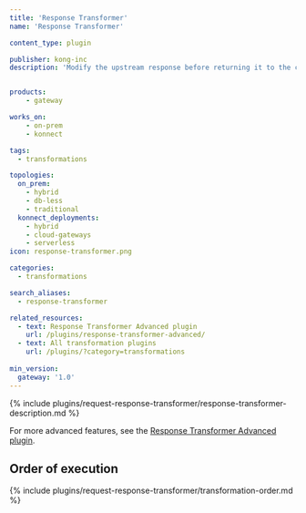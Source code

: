 ```yaml
---
title: 'Response Transformer'
name: 'Response Transformer'

content_type: plugin

publisher: kong-inc
description: 'Modify the upstream response before returning it to the client'


products:
    - gateway

works_on:
    - on-prem
    - konnect

tags: 
  - transformations

topologies:
  on_prem:
    - hybrid
    - db-less
    - traditional
  konnect_deployments:
    - hybrid
    - cloud-gateways
    - serverless
icon: response-transformer.png

categories:
  - transformations

search_aliases:
  - response-transformer

related_resources:
  - text: Response Transformer Advanced plugin
    url: /plugins/response-transformer-advanced/
  - text: All transformation plugins
    url: /plugins/?category=transformations
  
min_version:
  gateway: '1.0'
---
```


{% include plugins/request-response-transformer/response-transformer-description.md %}

For more advanced features, see the [Response Transformer Advanced plugin](/plugins/response-transformer-advanced/).

## Order of execution

{% include plugins/request-response-transformer/transformation-order.md %}